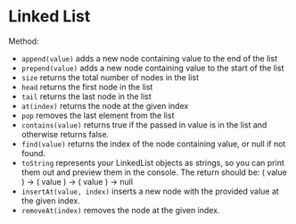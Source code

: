 # Linked List

Method:

- `append(value)` adds a new node containing value to the end of the list
- `prepend(value)` adds a new node containing value to the start of the list
- `size` returns the total number of nodes in the list
- `head` returns the first node in the list
- `tail` returns the last node in the list
- `at(index)` returns the node at the given index
- `pop` removes the last element from the list
- `contains(value)` returns true if the passed in value is in the list and otherwise returns false.
- `find(value)` returns the index of the node containing value, or null if not found.
- `toString` represents your LinkedList objects as strings, so you can print them out and preview them in the console. The return should be: ( value ) -> ( value ) -> ( value ) -> null
- `insertAt(value, index)` inserts a new node with the provided value at the given index.
- `removeAt(index)` removes the node at the given index.
